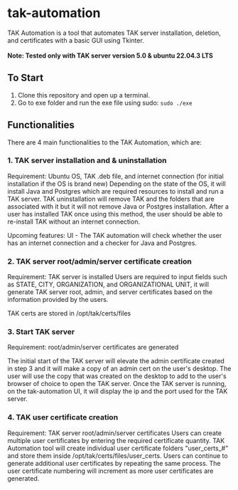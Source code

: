 # tak-automation
TAK Automation is a tool that automates TAK server installation, deletion, and certificates with a basic GUI using Tkinter. <br><br>
****Note: Tested only with TAK server version 5.0 & ubuntu 22.04.3 LTS****

## To Start
1. Clone this repository and open up a terminal. <br>
2. Go to exe folder and run the exe file using sudo: ```sudo ./exe```

## Functionalities
There are 4 main functionalities to the TAK Automation, which are:

### 1. TAK server installation and & uninstallation
Requirement: Ubuntu OS, TAK .deb file, and internet connection (for initial installation if the OS is brand new)
Depending on the state of the OS, it will install Java and Postgres which are required resources to install and run a TAK server. TAK uninstallation will remove TAK and the folders that are associated with it but it will not remove Java or Postgres installation. After a user has installed TAK once using this method, the user should be able to re-install TAK without an internet connection.

Upcoming features: UI - The TAK automation will check whether the user has an internet connection and a checker for Java and Postgres.

### 2. TAK server root/admin/server certificate creation
Requirement: TAK server is installed
Users are required to input fields such as STATE, CITY, ORGANIZATION, and ORGANIZATIONAL UNIT, it will generate TAK server root, admin, and server certificates based on the information provided by the users.

TAK certs are stored in /opt/tak/certs/files

### 3. Start TAK server
Requirement: root/admin/server certificates are generated

The initial start of the TAK server will elevate the admin certificate created in step 3 and it will make a copy of an admin cert on the user's desktop. The user will use the copy that was created on the desktop to add to the user's browser of choice to open the TAK server. Once the TAK server is running, on the tak-automation UI, it will display the ip and the port used for the TAK server.

### 4. TAK user certificate creation
Requirement: TAK server root/admin/server certificates
Users can create multiple user certificates by entering the required certificate quantity. TAK Automation tool will create individual user certificate folders "user_certs_#" and store them inside /opt/tak/certs/files/user_certs. Users can continue to generate additional user certificates by repeating the same process. The user certificate numbering will increment as more user certificates are generated.


